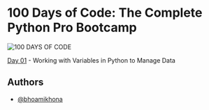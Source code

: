 # 100 Days of Code: The Complete Python Pro Bootcamp

![100 DAYS OF CODE](https://user-images.githubusercontent.com/50435319/217436814-0f42d928-d68f-4418-8bb8-93b4c72b314e.png)

[Day 01](https://github.com/bhoamikhona/python-bootcamp/tree/main/Day%2001) - Working with Variables in Python to Manage Data

## Authors

- [@bhoamikhona](https://github.com/bhoamikhona)
